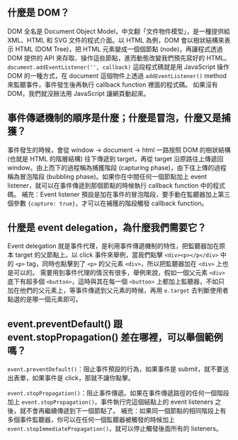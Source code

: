 ## 什麼是 DOM？
DOM 全名是 Document Object Model，中文翻「文件物件模型」，是一種提供給 XML、HTML 和 SVG 文件的程式介面。以 HTML 為例，DOM 會以樹狀結構來表示 HTML (DOM Tree)，把 HTML 元素變成一個個節點 (node)，再讓程式透過 DOM 提供的 API 來存取、操作這些節點，進而動態改變我們預先寫好的 HTML。
`document.addEventListener('', callback)` 這段程式碼就是用 JavaScript 操作DOM 的一種方式，在 document 這個物件上透過 `addEventListener()` method 來監聽事件，事件發生後再執行 callback function 裡面的程式碼。
如果沒有 DOM，我們就沒辦法用 JavaScript 讓網頁動起來。

## 事件傳遞機制的順序是什麼；什麼是冒泡，什麼又是捕獲？
事件發生的時候，會從 window → document → html 一路按照 DOM 的樹狀結構 (也就是 HTML 的階層結構) 往下傳遞到 target，再從 target 沿原路往上傳遞回 window。由上而下的過程稱為捕獲階段 (capturing phase)，由下往上傳的過程稱為冒泡階段 (bubbling phase)。如果你在中間任何一個節點加上 event listener，就可以在事件傳遞到那個節點的時候執行 callback function 中的程式碼。
補充：Event listener 預設是加在事件的冒泡階段，要手動在監聽器加上第三個參數 `{capture: true}`，才可以在補獲的階段觸發 callback function。

## 什麼是 event delegation，為什麼我們需要它？
Event delegation 就是事件代理，是利用事件傳遞機制的特性，把監聽器加在原本 target 的父節點上。以 click 事件來舉例，當我們點擊 `<div><p></p</div>` 中的 `<p>` tag，同時也點擊到了 `<p>` 的父元素 `<div>`，所以把監聽器加在 `<div>` 上也是可以的。
需要用到事件代理的情況有很多，舉例來說，假如一個父元素 `<div>` 底下有超多個 `<button>`，這時與其在每一個 `<button>` 上都加上監聽器，不如只加在他們的父元素上，等事件傳遞到父元素的時候，再用 `e.target` 去判斷使用者點選的是哪一個元素即可。

## event.preventDefault() 跟 event.stopPropagation() 差在哪裡，可以舉個範例嗎？
`event.preventDefault()`：阻止事件預設的行為，如果事件是 submit，就不要送出表單，如果事件是 click，那就不讓你點擊。

`event.stopPropagation()`：阻止事件傳遞。如果在事件傳遞路徑的任何一個階段加上 `event.stopPropagation()`，事件執行完這個結點上的 event listeners 之後，就不會再繼續傳遞到下一個節點了。
補充：如果同一個節點的相同階段上有多個事件監聽器，你可以在任何一個監聽器被觸發的時候加上 `event.stopImmediatePropagation()`，就可以停止觸發後面所有的 listeners。